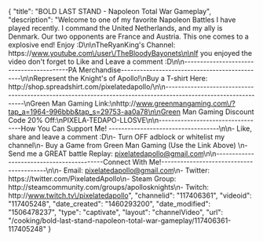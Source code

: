 {
    "title": "BOLD LAST STAND - Napoleon Total War Gameplay",
    "description": "Welcome to one of my favorite Napoleon Battles I have played recently.  I command the United Netherlands, and my ally is Denmark.  Our two opponents are France and Austria.  This one comes to a explosive end! Enjoy :D\n\nTheRyanKing's Channel: https:\/\/www.youtube.com\/user\/TheBloodyBayonets\n\nIf you enjoyed the video don't forget to Like and Leave a comment :D\n\n-----------------------------------------PA Merchandise----------------------------------------------\n\nRepresent the Knight's of Apollo!\nBuy a T-shirt Here: http:\/\/shop.spreadshirt.com\/pixelatedapollo\/\n\n---------------------------------------------------------------------------------------------------------------\nGreen Man Gaming Link:\nhttp:\/\/www.greenmangaming.com\/?tap_a=1964-996bbb&tap_s=29753-aa0a78\n\nGreen Man Gaming Discount Code 20% Off:\nPIXELA-TEDAPO-LLOSVE\n\n----------------------------------How You Can Support Me! -----------------------------------\n\n- Like, share and leave a comment :D\n- Turn OFF adblock or whitelist my channel\n- Buy a Game from Green Man Gaming (Use the Link Above) \n- Send me a GREAT battle Replay: pixelatedapollo@gmail.com\n\n------------------------------------------Connect With Me!-----------------------------------------\n\n- Email: pixelatedapollo@gmail.com\n- Twitter: https:\/\/twitter.com\/PixelatedApollo\n- Steam Group:  http:\/\/steamcommunity.com\/groups\/apollosknights\n- Twitch: http:\/\/www.twitch.tv\/pixelatedapollo",
    "channelid": "117406361",
    "videoid": "117405248",
    "date_created": "1460293200",
    "date_modified": "1506478237",
    "type": "captivate",
    "layout": "channelVideo",
    "url": "\/cooking\/bold-last-stand-napoleon-total-war-gameplay\/117406361-117405248"
}